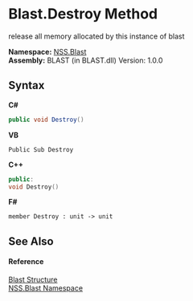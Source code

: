 # Blast.Destroy Method 
 

release all memory allocated by this instance of blast

**Namespace:**&nbsp;<a href="88b55311-4a89-0894-e27a-e157e443c7f7.md">NSS.Blast</a><br />**Assembly:**&nbsp;BLAST (in BLAST.dll) Version: 1.0.0

## Syntax

**C#**<br />
``` C#
public void Destroy()
```

**VB**<br />
``` VB
Public Sub Destroy
```

**C++**<br />
``` C++
public:
void Destroy()
```

**F#**<br />
``` F#
member Destroy : unit -> unit 

```


## See Also


#### Reference
<a href="efe93ce5-baaf-ed42-b038-35b4ff074233.md">Blast Structure</a><br /><a href="88b55311-4a89-0894-e27a-e157e443c7f7.md">NSS.Blast Namespace</a><br />